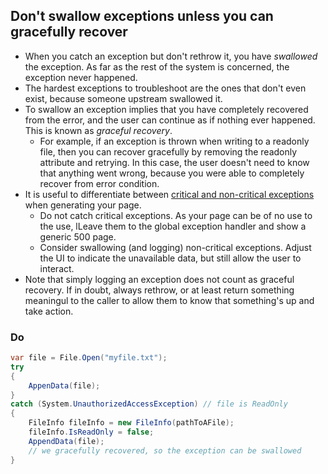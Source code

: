 ## Don't swallow exceptions unless you can gracefully recover

- When you catch an exception but don't rethrow it, you have _swallowed_ the exception. As far as the rest of the system is concerned, the exception never happened.
- The hardest exceptions to troubleshoot are the ones that don't even exist, because someone upstream swallowed it.
- To swallow an exception implies that you have completely recovered from the error, and the user can continue as if nothing ever happened. This is known as _graceful recovery_.
  - For example, if an exception is thrown when writing to a readonly file, then you can recover gracefully by removing the readonly attribute and retrying. In this case, the user doesn't need to know that anything went wrong, because you were able to completely recover from error condition.
- It is useful to differentiate between [critical and non-critical exceptions](critical-vs-non-critical-exceptions.md) when generating your page.
  - Do not catch critical exceptions. As your page can be of no use to the use, lLeave them to the global exception handler and show a generic 500 page.
  - Consider swallowing (and logging) non-critical exceptions. Adjust the UI to indicate the unavailable data, but still allow the user to interact. 
- Note that simply logging an exception does not count as graceful recovery. If in doubt, always rethrow, or at least return something meaningul to the caller to allow them to know that something's up and take action.

### Do

```c#
var file = File.Open("myfile.txt");
try
{
    AppenData(file);
}
catch (System.UnauthorizedAccessException) // file is ReadOnly
{
    FileInfo fileInfo = new FileInfo(pathToAFile);
    fileInfo.IsReadOnly = false;
    AppendData(file);
    // we gracefully recovered, so the exception can be swallowed
}

```
